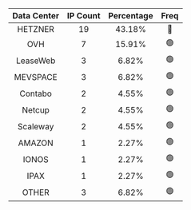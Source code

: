 | Data Center | IP Count | Percentage | Freq |
|:------------:|:--------:|:-----------:|:-----:|
| HETZNER | 19 | 43.18% | 🔴 |
| OVH | 7 | 15.91% | 🟢 |
| LeaseWeb | 3 | 6.82% | 🟢 |
| MEVSPACE | 3 | 6.82% | 🟢 |
| Contabo | 2 | 4.55% | 🟢 |
| Netcup | 2 | 4.55% | 🟢 |
| Scaleway | 2 | 4.55% | 🟢 |
| AMAZON | 1 | 2.27% | 🟢 |
| IONOS | 1 | 2.27% | 🟢 |
| IPAX | 1 | 2.27% | 🟢 |
| OTHER | 3 | 6.82% | 🟢 |